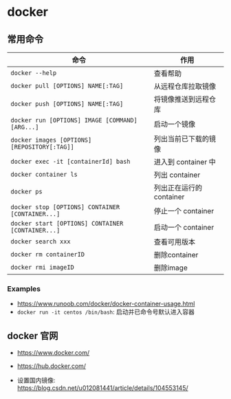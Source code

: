 # docker

## 常用命令

| 命令                                              | 作用                     |
| ------------------------------------------------- | ------------------------ |
| `docker --help`                                   | 查看帮助                 |
| `docker pull [OPTIONS] NAME[:TAG]`                | 从远程仓库拉取镜像       |
| `docker push [OPTIONS] NAME[:TAG]`                | 将镜像推送到远程仓库     |
| `docker run [OPTIONS] IMAGE [COMMAND] [ARG...]`   | 启动一个镜像             |
| `docker images [OPTIONS] [REPOSITORY[:TAG]]`      | 列出当前已下载的镜像     |
| `docker exec -it [containerId] bash`              | 进入到 container 中      |
| `docker container ls`                             | 列出 container           |
| `docker ps`                                       | 列出正在运行的 container |
| `docker stop [OPTIONS] CONTAINER [CONTAINER...]`  | 停止一个 container       |
| `docker start [OPTIONS] CONTAINER [CONTAINER...]` | 启动一个 container       |
| `docker search xxx`                               | 查看可用版本             |
| `docker rm containerID`                           | 删除container           |
| `docker rmi imageID`                              | 删除image               |

### Examples

- <https://www.runoob.com/docker/docker-container-usage.html>
- `docker run -it centos /bin/bash`: 启动并已命令号默认进入容器

## docker 官网

- <https://www.docker.com/>
- <https://hub.docker.com/>

- 设置国内镜像: <https://blog.csdn.net/u012081441/article/details/104553145/>
